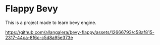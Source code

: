 # Flappy Bevy

This is a project made to learn bevy engine.

https://github.com/allangalera/bevy-flappy/assets/12666793/c58af815-2317-44ca-8f6c-c5d8a95e373e

